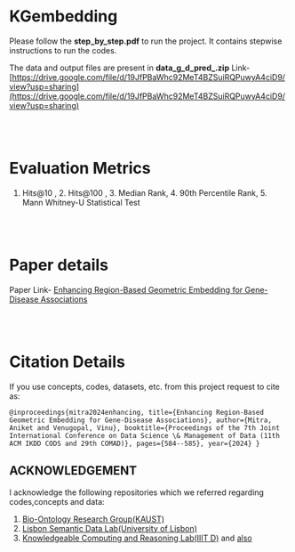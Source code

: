 # KGembedding

Please follow the **step_by_step.pdf** to run the project.
It contains stepwise instructions to run the codes.

The data and output files are present in **data_g_d_pred_.zip**
Link- [https://drive.google.com/file/d/19JfPBaWhc92MeT4BZSuiRQPuwyA4ciD9/view?usp=sharing](https://drive.google.com/file/d/19JfPBaWhc92MeT4BZSuiRQPuwyA4ciD9/view?usp=sharing)

</br>
</br>

# Evaluation Metrics

1. Hits@10 , 2. Hits@100 , 3. Median Rank, 4. 90th Percentile Rank, 5. Mann Whitney-U Statistical Test

</br>
</br>

# Paper details

Paper Link-  [Enhancing Region-Based Geometric Embedding for Gene-Disease Associations](https://dl.acm.org/doi/10.1145/3632410.3632489)

</br>
</br>

# Citation Details

If you use concepts, codes, datasets, etc. from this project request to cite as:

`@inproceedings{mitra2024enhancing,
  title={Enhancing Region-Based Geometric Embedding for Gene-Disease Associations},
  author={Mitra, Aniket and Venugopal, Vinu},
  booktitle={Proceedings of the 7th Joint International Conference on Data Science \& Management of Data (11th ACM IKDD CODS and 29th COMAD)},
  pages={584--585},
  year={2024}
}`

## ACKNOWLEDGEMENT
I acknowledge the following repositories which we referred regarding codes,concepts and data:
1. [Bio-Ontology Research Group(KAUST)](https://github.com/bio-ontology-research-group/el-embeddings)
2. [Lisbon Semantic Data Lab(University of Lisbon)](https://github.com/liseda-lab/KGE_Predictions_GD)
3. [Knowledgeable Computing and Reasoning Lab(IIIT D)](https://github.com/kracr/el-embeddings) and [also](https://github.com/kracr/EmELpp) 


